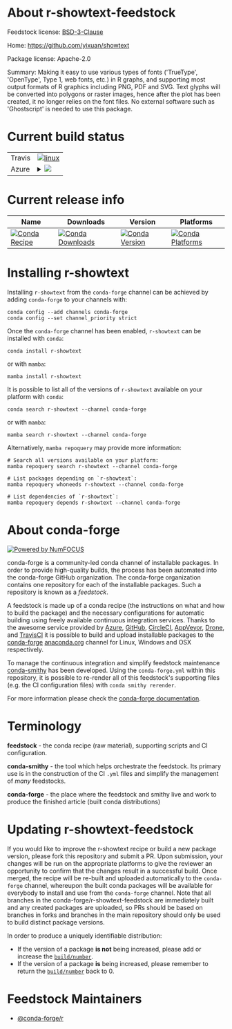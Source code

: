 About r-showtext-feedstock
==========================

Feedstock license: [BSD-3-Clause](https://github.com/conda-forge/r-showtext-feedstock/blob/main/LICENSE.txt)

Home: https://github.com/yixuan/showtext

Package license: Apache-2.0

Summary: Making it easy to use various types of fonts ('TrueType', 'OpenType', Type 1, web fonts, etc.) in R graphs, and supporting most output formats of R graphics including PNG, PDF and SVG. Text glyphs will be converted into polygons or raster images, hence after the plot has been created, it no longer relies on the font files. No external software such as 'Ghostscript' is needed to use this package.

Current build status
====================


<table><tr>
    <td>Travis</td>
    <td>
      <a href="https://app.travis-ci.com/conda-forge/r-showtext-feedstock">
        <img alt="linux" src="https://img.shields.io/travis/com/conda-forge/r-showtext-feedstock/main.svg?label=Linux">
      </a>
    </td>
  </tr>
    
  <tr>
    <td>Azure</td>
    <td>
      <details>
        <summary>
          <a href="https://dev.azure.com/conda-forge/feedstock-builds/_build/latest?definitionId=6995&branchName=main">
            <img src="https://dev.azure.com/conda-forge/feedstock-builds/_apis/build/status/r-showtext-feedstock?branchName=main">
          </a>
        </summary>
        <table>
          <thead><tr><th>Variant</th><th>Status</th></tr></thead>
          <tbody><tr>
              <td>linux_64_r_base4.2</td>
              <td>
                <a href="https://dev.azure.com/conda-forge/feedstock-builds/_build/latest?definitionId=6995&branchName=main">
                  <img src="https://dev.azure.com/conda-forge/feedstock-builds/_apis/build/status/r-showtext-feedstock?branchName=main&jobName=linux&configuration=linux%20linux_64_r_base4.2" alt="variant">
                </a>
              </td>
            </tr><tr>
              <td>linux_64_r_base4.3</td>
              <td>
                <a href="https://dev.azure.com/conda-forge/feedstock-builds/_build/latest?definitionId=6995&branchName=main">
                  <img src="https://dev.azure.com/conda-forge/feedstock-builds/_apis/build/status/r-showtext-feedstock?branchName=main&jobName=linux&configuration=linux%20linux_64_r_base4.3" alt="variant">
                </a>
              </td>
            </tr><tr>
              <td>linux_aarch64_r_base4.2</td>
              <td>
                <a href="https://dev.azure.com/conda-forge/feedstock-builds/_build/latest?definitionId=6995&branchName=main">
                  <img src="https://dev.azure.com/conda-forge/feedstock-builds/_apis/build/status/r-showtext-feedstock?branchName=main&jobName=linux&configuration=linux%20linux_aarch64_r_base4.2" alt="variant">
                </a>
              </td>
            </tr><tr>
              <td>linux_aarch64_r_base4.3</td>
              <td>
                <a href="https://dev.azure.com/conda-forge/feedstock-builds/_build/latest?definitionId=6995&branchName=main">
                  <img src="https://dev.azure.com/conda-forge/feedstock-builds/_apis/build/status/r-showtext-feedstock?branchName=main&jobName=linux&configuration=linux%20linux_aarch64_r_base4.3" alt="variant">
                </a>
              </td>
            </tr><tr>
              <td>linux_ppc64le_r_base4.2</td>
              <td>
                <a href="https://dev.azure.com/conda-forge/feedstock-builds/_build/latest?definitionId=6995&branchName=main">
                  <img src="https://dev.azure.com/conda-forge/feedstock-builds/_apis/build/status/r-showtext-feedstock?branchName=main&jobName=linux&configuration=linux%20linux_ppc64le_r_base4.2" alt="variant">
                </a>
              </td>
            </tr><tr>
              <td>linux_ppc64le_r_base4.3</td>
              <td>
                <a href="https://dev.azure.com/conda-forge/feedstock-builds/_build/latest?definitionId=6995&branchName=main">
                  <img src="https://dev.azure.com/conda-forge/feedstock-builds/_apis/build/status/r-showtext-feedstock?branchName=main&jobName=linux&configuration=linux%20linux_ppc64le_r_base4.3" alt="variant">
                </a>
              </td>
            </tr><tr>
              <td>osx_64_r_base4.2</td>
              <td>
                <a href="https://dev.azure.com/conda-forge/feedstock-builds/_build/latest?definitionId=6995&branchName=main">
                  <img src="https://dev.azure.com/conda-forge/feedstock-builds/_apis/build/status/r-showtext-feedstock?branchName=main&jobName=osx&configuration=osx%20osx_64_r_base4.2" alt="variant">
                </a>
              </td>
            </tr><tr>
              <td>osx_64_r_base4.3</td>
              <td>
                <a href="https://dev.azure.com/conda-forge/feedstock-builds/_build/latest?definitionId=6995&branchName=main">
                  <img src="https://dev.azure.com/conda-forge/feedstock-builds/_apis/build/status/r-showtext-feedstock?branchName=main&jobName=osx&configuration=osx%20osx_64_r_base4.3" alt="variant">
                </a>
              </td>
            </tr><tr>
              <td>win_64</td>
              <td>
                <a href="https://dev.azure.com/conda-forge/feedstock-builds/_build/latest?definitionId=6995&branchName=main">
                  <img src="https://dev.azure.com/conda-forge/feedstock-builds/_apis/build/status/r-showtext-feedstock?branchName=main&jobName=win&configuration=win%20win_64_" alt="variant">
                </a>
              </td>
            </tr>
          </tbody>
        </table>
      </details>
    </td>
  </tr>
</table>

Current release info
====================

| Name | Downloads | Version | Platforms |
| --- | --- | --- | --- |
| [![Conda Recipe](https://img.shields.io/badge/recipe-r--showtext-green.svg)](https://anaconda.org/conda-forge/r-showtext) | [![Conda Downloads](https://img.shields.io/conda/dn/conda-forge/r-showtext.svg)](https://anaconda.org/conda-forge/r-showtext) | [![Conda Version](https://img.shields.io/conda/vn/conda-forge/r-showtext.svg)](https://anaconda.org/conda-forge/r-showtext) | [![Conda Platforms](https://img.shields.io/conda/pn/conda-forge/r-showtext.svg)](https://anaconda.org/conda-forge/r-showtext) |

Installing r-showtext
=====================

Installing `r-showtext` from the `conda-forge` channel can be achieved by adding `conda-forge` to your channels with:

```
conda config --add channels conda-forge
conda config --set channel_priority strict
```

Once the `conda-forge` channel has been enabled, `r-showtext` can be installed with `conda`:

```
conda install r-showtext
```

or with `mamba`:

```
mamba install r-showtext
```

It is possible to list all of the versions of `r-showtext` available on your platform with `conda`:

```
conda search r-showtext --channel conda-forge
```

or with `mamba`:

```
mamba search r-showtext --channel conda-forge
```

Alternatively, `mamba repoquery` may provide more information:

```
# Search all versions available on your platform:
mamba repoquery search r-showtext --channel conda-forge

# List packages depending on `r-showtext`:
mamba repoquery whoneeds r-showtext --channel conda-forge

# List dependencies of `r-showtext`:
mamba repoquery depends r-showtext --channel conda-forge
```


About conda-forge
=================

[![Powered by
NumFOCUS](https://img.shields.io/badge/powered%20by-NumFOCUS-orange.svg?style=flat&colorA=E1523D&colorB=007D8A)](https://numfocus.org)

conda-forge is a community-led conda channel of installable packages.
In order to provide high-quality builds, the process has been automated into the
conda-forge GitHub organization. The conda-forge organization contains one repository
for each of the installable packages. Such a repository is known as a *feedstock*.

A feedstock is made up of a conda recipe (the instructions on what and how to build
the package) and the necessary configurations for automatic building using freely
available continuous integration services. Thanks to the awesome service provided by
[Azure](https://azure.microsoft.com/en-us/services/devops/), [GitHub](https://github.com/),
[CircleCI](https://circleci.com/), [AppVeyor](https://www.appveyor.com/),
[Drone](https://cloud.drone.io/welcome), and [TravisCI](https://travis-ci.com/)
it is possible to build and upload installable packages to the
[conda-forge](https://anaconda.org/conda-forge) [anaconda.org](https://anaconda.org/)
channel for Linux, Windows and OSX respectively.

To manage the continuous integration and simplify feedstock maintenance
[conda-smithy](https://github.com/conda-forge/conda-smithy) has been developed.
Using the ``conda-forge.yml`` within this repository, it is possible to re-render all of
this feedstock's supporting files (e.g. the CI configuration files) with ``conda smithy rerender``.

For more information please check the [conda-forge documentation](https://conda-forge.org/docs/).

Terminology
===========

**feedstock** - the conda recipe (raw material), supporting scripts and CI configuration.

**conda-smithy** - the tool which helps orchestrate the feedstock.
                   Its primary use is in the construction of the CI ``.yml`` files
                   and simplify the management of *many* feedstocks.

**conda-forge** - the place where the feedstock and smithy live and work to
                  produce the finished article (built conda distributions)


Updating r-showtext-feedstock
=============================

If you would like to improve the r-showtext recipe or build a new
package version, please fork this repository and submit a PR. Upon submission,
your changes will be run on the appropriate platforms to give the reviewer an
opportunity to confirm that the changes result in a successful build. Once
merged, the recipe will be re-built and uploaded automatically to the
`conda-forge` channel, whereupon the built conda packages will be available for
everybody to install and use from the `conda-forge` channel.
Note that all branches in the conda-forge/r-showtext-feedstock are
immediately built and any created packages are uploaded, so PRs should be based
on branches in forks and branches in the main repository should only be used to
build distinct package versions.

In order to produce a uniquely identifiable distribution:
 * If the version of a package **is not** being increased, please add or increase
   the [``build/number``](https://docs.conda.io/projects/conda-build/en/latest/resources/define-metadata.html#build-number-and-string).
 * If the version of a package **is** being increased, please remember to return
   the [``build/number``](https://docs.conda.io/projects/conda-build/en/latest/resources/define-metadata.html#build-number-and-string)
   back to 0.

Feedstock Maintainers
=====================

* [@conda-forge/r](https://github.com/conda-forge/r/)

